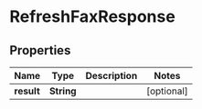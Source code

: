 

# RefreshFaxResponse

## Properties

Name | Type | Description | Notes
------------ | ------------- | ------------- | -------------
**result** | **String** |  |  [optional]



